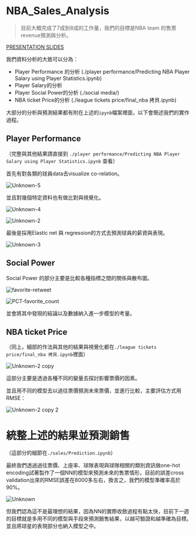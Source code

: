 # NBA_Sales_Analysis
> 目前大概完成了7成到8成的工作量，我們的目標是NBA team 的售票revenue預測與分析。

[PRESENTATION SLIDES](https://drive.google.com/file/d/14LPfdBaljDZDTEUIccDO4ekDLe1j1WKC/view?usp=sharing)

我們資料分析的大致可以分為：

- Player Performance 的分析 (./player performance/Predicting NBA Player Salary using Player Statistics.ipynb)
- Player Salary的分析 
- Player Social Power的分析 (./social media/)
- NBA ticket Price的分析 (./league tickets price/final_nba 拷貝.ipynb)

大部分的分析與預測結果都有附在上述的`ipynb`檔案裡面，以下會簡述我們的實作過程。

## Player Performance

（完整與其他結果請直接到 `./player performance/Predicting NBA Player Salary using Player Statistics.ipynb` 查看）

首先有對各類的球員data去visualize co-relation。

![Unknown-5](https://github.com/Nicetiesniceties/NBA_Sales_Analysis/blob/master/README%20imgs/Unknown-5.png?raw=true)

並且對幾個特定資料也有做比對與視覺化。

![Unknown-4](https://github.com/Nicetiesniceties/NBA_Sales_Analysis/blob/master/README%20imgs/Unknown-4.png?raw=true)

![Unknown-2](https://github.com/Nicetiesniceties/NBA_Sales_Analysis/blob/master/README%20imgs/Unknown-2.png?raw=true)

最後是採用Elastic net 與 regression的方式去預測球員的薪資與表現。

![Unknown-3](https://github.com/Nicetiesniceties/NBA_Sales_Analysis/blob/master/README%20imgs/Unknown-3.png?raw=true)

## Social Power

Social Power 的部分主要是比較各種指標之間的關係與散布圖。

![favorite-retweet](https://github.com/Nicetiesniceties/NBA_Sales_Analysis/blob/master/social%20media/plot/favorite-retweet.png?raw=true)

![PCT-favorite_count](https://github.com/Nicetiesniceties/NBA_Sales_Analysis/blob/master/social%20media/plot/PCT-favorite_count.png?raw=true)

並會將其中發現的結論以及數據納入進一步模型的考量。

## NBA ticket Price

（同上，細部的作法與其他的結果與視覺化都在`./league tickets price/final_nba 拷貝.ipynb`裡面）

![Unknown-2 copy](https://github.com/Nicetiesniceties/NBA_Sales_Analysis/blob/master/README%20imgs/Unknown-2%20copy.png?raw=true) 

這部分主要是透過各種不同的變量去探討影響票價的因素。

並且用不同的模型去以過往票價預測未來票價，並進行比較，主要評估方式用RMSE：

![Unknown-2 copy 2](https://github.com/Nicetiesniceties/NBA_Sales_Analysis/blob/master/README%20imgs/Unknown-2%20copy%202.png?raw=true)



# 統整上述的結果並預測銷售

（這部分的細節在`./sales/Prediction.ipynb`）

最終我們透過過往票價、上座率、球隊表現與球隊相關的類別資訊做one-hot encoding試著製作了一個NN的模型來預測未來的售票情形，目前的誤差cross validation出來的RMSE誤差在8000多左右，換言之，我們的模型準確率高於90%。

![Unknown](https://github.com/Nicetiesniceties/NBA_Sales_Analysis/blob/master/README%20imgs/Unknown.png?raw=true)

但我們認為這不是最理想的結果，因為NN的實際收斂過程有點太快，目前下一週的目標就是多用不同的模型與手段來預測銷售結果，以越可驗證和越準確為目標。並且將球星的表現部分也納入模型之中。

